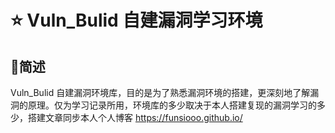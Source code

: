 # ⭐ Vuln_Bulid 自建漏洞学习环境

## 🧾简述
Vuln_Bulid 自建漏洞环境库，目的是为了熟悉漏洞环境的搭建，更深刻地了解漏洞的原理。仅为学习记录所用，环境库的多少取决于本人搭建复现的漏洞学习的多少，搭建文章同步本人个人博客 https://funsiooo.github.io/
